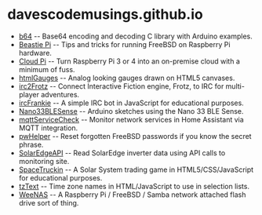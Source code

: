 # davescodemusings.github.io
* [b64](https://github.com/DavesCodeMusings/b64) -- Base64 encoding and decoding C library with Arduino examples. 
* [Beastie Pi](https://github.com/DavesCodeMusings/BeastiePi/wiki) -- Tips and tricks for running FreeBSD on Raspberry Pi hardware.
* [Cloud Pi](https://github.com/DavesCodeMusings/CloudPi) -- Turn Raspberry Pi 3 or 4 into an on-premise cloud with a minimum of fuss.
* [htmlGauges](./htmlGauges) -- Analog looking gauges drawn on HTML5 canvases.
* [irc2Frotz](https://github.com/DavesCodeMusings/irc2Frotz) -- Connect Interactive Fiction engine, Frotz, to IRC for multi-player adventures.
* [ircFrankie](https://github.com/DavesCodeMusings/ircFrankie) -- A simple IRC bot in JavaScript for educational purposes.
* [Nano33BLESense](https://github.com/DavesCodeMusings/Nano33BLESense) -- Arduino sketches using the Nano 33 BLE Sense.
* [mqttServiceCheck](https://github.com/DavesCodeMusings/mqttServiceCheck) -- Monitor network services in Home Assistant via MQTT integration.
* [pwHelper](https://github.com/DavesCodeMusings/pwHelper) -- Reset forgotten FreeBSD passwords if you know the secret phrase.
* [SolarEdgeAPI](https://github.com/DavesCodeMusings/SolarEdgeAPI) -- Read SolarEdge inverter data using API calls to monitoring site.
* [SpaceTruckin](./SpaceTruckin) -- A Solar System trading game in HTML5/CSS/JavaScript for educational purposes.
* [tzText](./tzText) -- Time zone names in HTML/JavaScript to use in selection lists.
* [WeeNAS](./WeeNAS) -- A Raspberry Pi / FreeBSD / Samba network attached flash drive sort of thing.
